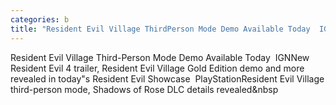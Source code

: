 ```yaml
---
categories: b
title: "Resident Evil Village ThirdPerson Mode Demo Available Today  IGN"
---
```

Resident Evil Village Third-Person Mode Demo Available Today&nbsp;&nbsp;IGNNew Resident Evil 4 trailer, Resident Evil Village Gold Edition demo and more revealed in today"s Resident Evil Showcase&nbsp;&nbsp;PlayStationResident Evil Village third-person mode, Shadows of Rose DLC details revealed&nbsp
